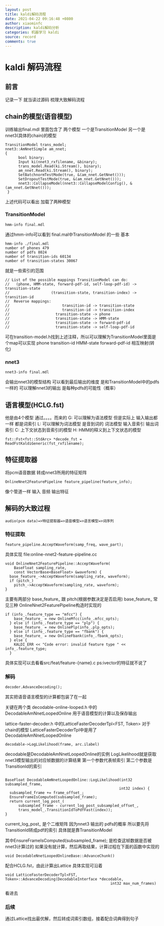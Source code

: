 ```yaml
---
layout: post
title: kaldi解码流程
date: 2021-04-22 09:16:48 +0800
author: xiaominfc
description: kaldi解码分析
categories: 机器学习 kaldi
source: record
comments: true
---
```

# kaldi 解码流程

## 前言
记录一下 就当读过源码 梳理大致解码流程


## chain的模型(语音模型)

训练输出final.mdl 里面包含了 两个模型 一个是TransitionModel
另一个是nnet3(具体的chain)的模型

```
TransitionModel trans_model;
nnet3::AmNnetSimple am_nnet;
{
      bool binary;
      Input ki(nnet3_rxfilename, &binary);
      trans_model.Read(ki.Stream(), binary);
      am_nnet.Read(ki.Stream(), binary);
      SetBatchnormTestMode(true, &(am_nnet.GetNnet()));
      SetDropoutTestMode(true, &(am_nnet.GetNnet()));
      nnet3::CollapseModel(nnet3::CollapseModelConfig(), &(am_nnet.GetNnet()));
 }

```
上述代码可以看出 加载了两种模型

### TransitionModel

```
hmm-info final.mdl
```

通过hmm-info可以看到 final.mal中TransitionModel 的一些 基本

```
hmm-info ./final.mdl 
number of phones 479 
number of pdfs 8024
number of transition-ids 60134
number of transition-states 30067
```
就是一些索引的范围

```
// List of the possible mappings TransitionModel can do:
//   (phone, HMM-state, forward-pdf-id, self-loop-pdf-id) -> transition-state
//                   (transition-state, transition-index) -> transition-id
//  Reverse mappings:
//                        transition-id -> transition-state
//                        transition-id -> transition-index
//                     transition-state -> phone
//                     transition-state -> HMM-state
//                     transition-state -> forward-pdf-id
//                     transition-state -> self-loop-pdf-id
```

可在transition-model.h找到上述注释，所以可以理解为TransitionModel里面是个map可以实现
phone transition-id  HMM-state forward-pdf-id 相互映射(转化)

### nnet3

```
nnet3-info final.mdl
```

会输出nnet3的模型结构 可以看到最后输出的维度 是和TransitionModel中的pdfs一样的
可以理解nnet3的输出 是每种pdfs的可能性（概率）

## 语言模型(HCLG.fst)

他是由4个模型 通过。。。。而来的
G: 可以理解为语法模型 但是实际上 输入输出都一样 都是词索引
L: 可以理解为词法模型 是音到词的 词法模型 输入音索引 输出词索引
C: 上下文状态到音索引的模型
H: HMM的释义到上下文状态的模型


```
fst::Fst<fst::StdArc> *decode_fst = ReadFstKaldiGeneric(fst_rxfilename);

```

## 特征提取器
将pcm语音数据 转成nnet3所用的特征矩阵

```
OnlineNnet2FeaturePipeline feature_pipeline(feature_info);
```

像个管道一样 输入 音频 输出特征

## 解码的大致过程

```
audio(pcm data)=>特征提取器=>语音模型=>语言模型=>词序列

```


### 特征提取

```
feature_pipeline.AcceptWaveform(samp_freq, wave_part);
```

具体实现
file:online-nnet2-feature-pipeline.cc

```
void OnlineNnet2FeaturePipeline::AcceptWaveform(
    BaseFloat sampling_rate,
    const VectorBase<BaseFloat> &waveform) {
  base_feature_->AcceptWaveform(sampling_rate, waveform);
  if (pitch_)
    pitch_->AcceptWaveform(sampling_rate, waveform);
}

```

主要有两部分 base_feature_ 跟 pitch(根据参数决定是否启用)
base_feature_ 常见三种 OnlineNnet2FeaturePipeline构造时实现的

```
if (info_.feature_type == "mfcc") {
    base_feature_ = new OnlineMfcc(info_.mfcc_opts);
  } else if (info_.feature_type == "plp") {
    base_feature_ = new OnlinePlp(info_.plp_opts);
  } else if (info_.feature_type == "fbank") {
    base_feature_ = new OnlineFbank(info_.fbank_opts);
  } else {
    KALDI_ERR << "Code error: invalid feature type " << info_.feature_type;
  }
```

具体实现可以去看看src/feat/feature-{name}.c
ps:ivector的特征就不说了

### 解码

```
decoder.AdvanceDecoding();
```
其实把语音语言模型的计算都包装了在一起

关键在两个类
decodable-online-looped.h 中的DecodableAmNnetLoopedOnline 用于语音模型的计算以及保存输出

lattice-faster-decoder.h 中的LatticeFasterDecoderTpl<FST, Token> 对于chain的模型 LatticeFasterDecoderTpl中是用了DecodableAmNnetLoopedOnline 

```
decodable->LogLikelihood(frame, arc.ilabel)

```
decodable是DecodableAmNnetLoopedOnline的实例 
LogLikelihood就是获取nnet3模型输出的对应帧数据的计算结果 第一个参数代表帧索引 第二个参数是TransitionId的索引

```

BaseFloat DecodableAmNnetLoopedOnline::LogLikelihood(int32 subsampled_frame,
                                                    int32 index) {
  subsampled_frame += frame_offset_;
  EnsureFrameIsComputed(subsampled_frame);
  return current_log_post_(
      subsampled_frame - current_log_post_subsampled_offset_,
      trans_model_.TransitionIdToPdfFast(index));
}

```
current_log_post_ 是个二维矩阵 因为nnet3 输出的 pdfs的概率 所以要先将TransitionId转成pdf的索引 具体就是靠TransitionModel

其中EnsureFrameIsComputed(subsampled_frame); 是检查这帧数据是否被nnet3计算过的 如果没有就计算，然后再取结果，计算过程在下面的函数中实现的

```
void DecodableNnetLoopedOnlineBase::AdvanceChunk()
```

配合HCLG.fst，由此计算出Lattice 具体实现可沿着

```
void LatticeFasterDecoderTpl<FST, Token>::AdvanceDecoding(DecodableInterface *decodable,
                                                int32 max_num_frames)
```
看进去 


### 后续 
通过Lattice找出最优解，然后转成词索引数组，接着配合词典得到句子



